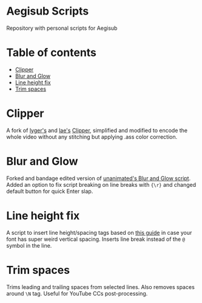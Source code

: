 # Aegisub Scripts
Repository with personal scripts for Aegisub

# Table of contents
* [Clipper](#clipper)
* [Blur and Glow](#blur-and-glow)
* [Line height fix](#line-height-fix)
* [Trim spaces](#trim-spaces)

# Clipper
A fork of [lyger's](https://github.com/lyger) and [lae's](https://github.com/lae) [Clipper](https://github.com/idolactivities/vtuber-things/tree/clipper-v1.0.1/clipper), simplified and modified to encode the whole video without any stitching but applying .ass color correction.

# Blur and Glow
Forked and bandage edited version of [unanimated's Blur and Glow script](https://unanimated.github.io/ts/scripts-manuals.htm#blurglow). Added an option to fix script breaking on line breaks with `{\r}` and changed default button for quick Enter slap.

# Line height fix
A script to insert line height/spacing tags based on [this guide](https://www.md-subs.com/line-spacing-in-ssa) in case your font has super weird vertical spacing.
Inserts line break instead of the `@` symbol in the line.

# Trim spaces
Trims leading and trailing spaces from selected lines. Also removes spaces around `\N` tag. Useful for YouTube CCs post-processing.